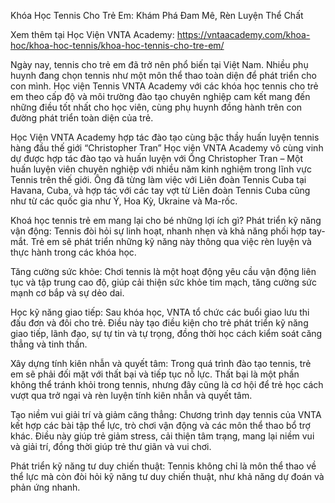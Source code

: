 Khóa Học Tennis Cho Trẻ Em: Khám Phá Đam Mê, Rèn Luyện Thể Chất

Xem thêm tại Học Viện VNTA Academy: https://vntaacademy.com/khoa-hoc/khoa-hoc-tennis/khoa-hoc-tennis-cho-tre-em/

Ngày nay, tennis cho trẻ em đã trở nên phổ biến tại Việt Nam. Nhiều phụ huynh đang chọn tennis như một môn thể thao toàn diện để phát triển cho con mình. Học viện Tennis VNTA Academy với các khóa học tennis cho trẻ em theo cấp độ và môi trường đào tạo chuyên nghiệp cam kết mang đến những điều tốt nhất cho học viên, cùng phụ huynh đồng hành trên con đường phát triển toàn diện của trẻ.

Học Viện VNTA Academy hợp tác đào tạo cùng bậc thầy huấn luyện tennis hàng đầu thế giới “Christopher Tran”
Học viện VNTA Academy vô cùng vinh dự được hợp tác đào tạo và huấn luyện với Ông Christopher Tran – Một huấn luyện viên chuyên nghiệp với nhiều năm kinh nghiệm trong lĩnh vực Tennis trên thế giới.  Ông đã từng làm việc với Liên đoàn Tennis Cuba tại Havana, Cuba, và hợp tác với các tay vợt từ Liên đoàn Tennis Cuba cũng như từ các quốc gia như Ý, Hoa Kỳ, Ukraine và Ma-rốc.

Khoá học tennis trẻ em mang lại cho bé những lợi ích gì?
Phát triển kỹ năng vận động: Tennis đòi hỏi sự linh hoạt, nhanh nhẹn và khả năng phối hợp tay-mắt. Trẻ em sẽ phát triển những kỹ năng này thông qua việc rèn luyện và thực hành trong các khóa học.

Tăng cường sức khỏe: Chơi tennis là một hoạt động yêu cầu vận động liên tục và tập trung cao độ, giúp cải thiện sức khỏe tim mạch, tăng cường sức mạnh cơ bắp và sự dẻo dai.

Học kỹ năng giao tiếp: Sau khóa học, VNTA tổ chức các buổi giao lưu thi đấu đơn và đôi cho trẻ. Điều này tạo điều kiện cho trẻ phát triển kỹ năng giao tiếp, lãnh đạo, sự tự tin và tự trọng, đồng thời học cách kiểm soát căng thẳng và tinh thần.

Xây dựng tính kiên nhẫn và quyết tâm: Trong quá trình đào tạo tennis, trẻ em sẽ phải đối mặt với thất bại và tiếp tục nỗ lực. Thất bại là một phần không thể tránh khỏi trong tennis, nhưng đây cũng là cơ hội để trẻ học cách vượt qua trở ngại và rèn luyện tính kiên nhẫn và quyết tâm.

Tạo niềm vui giải trí và giảm căng thẳng: Chương trình dạy tennis của VNTA kết hợp các bài tập thể lực, trò chơi vận động và các môn thể thao bổ trợ khác. Điều này giúp trẻ giảm stress, cải thiện tâm trạng, mang lại niềm vui và giải trí, đồng thời giúp trẻ thư giãn và vui chơi.

Phát triển kỹ năng tư duy chiến thuật: Tennis không chỉ là môn thể thao về thể lực mà còn đòi hỏi kỹ năng tư duy chiến thuật, như khả năng dự đoán và phản ứng nhanh.
